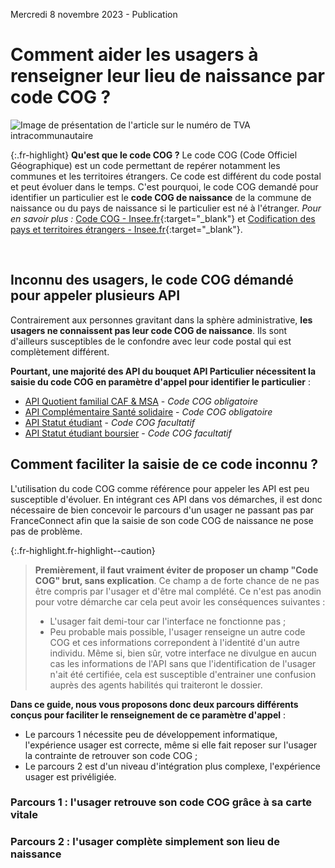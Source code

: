 Mercredi 8 novembre 2023 - Publication

# Comment aider les usagers à renseigner leur lieu de naissance par code COG ?
![Image de présentation de l'article sur le numéro de TVA intracommunautaire](<%= image_path('api_entreprise/blog/non-diffusible-image-principale.png') %>)

{:.fr-highlight}
**Qu'est que le code COG ?**
Le code COG (Code Officiel Géographique) est un code permettant de repérer notamment les communes et les territoires étrangers. Ce code est différent du code postal et peut évoluer dans le temps. C'est pourquoi, le code COG demandé pour identifier un particulier est le **code COG de naissance** de la commune de naissance ou du pays de naissance si le particulier est né à l'étranger.
*Pour en savoir plus :* [Code COG - Insee.fr](https://www.insee.fr/fr/information/2560452){:target="_blank"} et [Codification des pays et territoires étrangers - Insee.fr](https://www.insee.fr/fr/information/2028273){:target="_blank"}.

<br>

## Inconnu des usagers, le code COG démandé pour appeler plusieurs API

Contrairement aux personnes gravitant dans la sphère administrative, **les usagers ne connaissent pas leur code COG de naissance**. Ils sont d'ailleurs susceptibles de le confondre avec leur code postal qui est complètement différent.

**Pourtant, une majorité des API du bouquet API Particulier nécessitent la saisie du code COG en paramètre d'appel pour identifier le particulier** :

- [API Quotient familial CAF & MSA](https://particulier.api.gouv.fr/catalogue/cnaf-msa/quotient_familial_v2#parameters_details) - _Code COG obligatoire_
- [API Complémentaire Santé solidaire](https://particulier.api.gouv.fr/catalogue/cnaf_msa/complementaire_sante_solidaire#parameters_details) - _Code COG obligatoire_
- [API Statut étudiant](https://particulier.api.gouv.fr/catalogue/mesri/statut_etudiant#parameters_details) - _Code COG facultatif_
- [API Statut étudiant boursier](https://particulier.api.gouv.fr/catalogue/cnous/statut_etudiant_boursier#parameters_details) - _Code COG facultatif_


## Comment faciliter la saisie de ce code inconnu ?

L'utilisation du code COG comme référence pour appeler les API est peu susceptible d'évoluer. En intégrant ces API dans vos démarches, il est donc nécessaire de bien concevoir le parcours d'un usager ne passant pas par FranceConnect afin que la saisie de son code COG de naissance ne pose pas de problème.

{:.fr-highlight.fr-highlight--caution}
> **Premièrement, il faut vraiment éviter de proposer un champ "Code COG" brut, sans explication**. Ce champ a de forte chance de ne pas être compris par l'usager et d'être mal complété. Ce n'est pas anodin pour votre démarche car cela peut avoir les conséquences suivantes :
> - L'usager fait demi-tour car l'interface ne fonctionne pas ; 
> - Peu probable mais possible, l'usager renseigne un autre code COG et ces informations correpondent à l'identité d'un autre individu. Même si, bien sûr, votre interface ne divulgue en aucun cas les informations de l'API sans que l'identification de l'usager n'ait été certifiée, cela est susceptible d'entrainer une confusion auprès des agents habilités qui traiteront le dossier.


**Dans ce guide, nous vous proposons donc deux parcours différents conçus pour faciliter le renseignement de ce paramètre d'appel** : 
- Le parcours 1 nécessite peu de développement informatique, l'expérience usager est correcte, même si elle fait reposer sur l'usager la contrainte de retrouver son code COG ; 
- Le parcours 2 est d'un niveau d'intégration plus complexe, l'expérience usager est privéligiée.

### Parcours 1 : l'usager retrouve son code COG grâce à sa carte vitale



### Parcours 2 : l'usager complète simplement son lieu de naissance